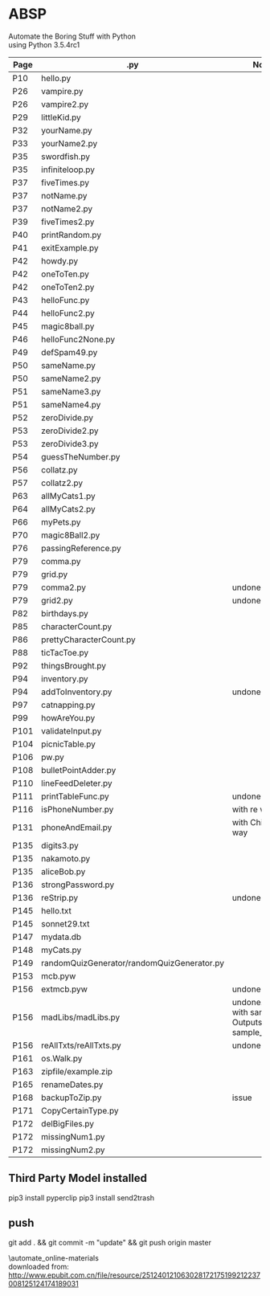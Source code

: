 # ABSP
Automate the Boring Stuff with Python  
using Python 3.5.4rc1  

|Page|.py|Notes
|-|-|-|
|P10|hello.py|
|P26|vampire.py|
|P26|vampire2.py|
|P29|littleKid.py|
|P32|yourName.py|
|P33|yourName2.py|
|P35|swordfish.py|
|P35|infiniteloop.py|
|P37|fiveTimes.py|
|P37|notName.py|
|P37|notName2.py|
|P39|fiveTimes2.py|
|P40|printRandom.py|
|P41|exitExample.py|
|P42|howdy.py|
|P42|oneToTen.py|
|P42|oneToTen2.py|
|P43|helloFunc.py|
|P44|helloFunc2.py|
|P45|magic8ball.py|
|P46|helloFunc2None.py|
|P49|defSpam49.py|
|P50|sameName.py|
|P50|sameName2.py|
|P51|sameName3.py|
|P51|sameName4.py|
|P52|zeroDivide.py|
|P53|zeroDivide2.py|
|P53|zeroDivide3.py|
|P54|guessTheNumber.py|
|P56|collatz.py|
|P57|collatz2.py|
|P63|allMyCats1.py|
|P64|allMyCats2.py|
|P66|myPets.py|
|P70|magic8Ball2.py|
|P76|passingReference.py|
|P79|comma.py|
|P79|grid.py|
|P79|comma2.py|undone
|P79|grid2.py|undone
|P82|birthdays.py|
|P85|characterCount.py|
|P86|prettyCharacterCount.py|
|P88|ticTacToe.py|
|P92|thingsBrought.py|
|P94|inventory.py|
|P94|addToInventory.py|undone
|P97|catnapping.py|
|P99|howAreYou.py|
|P101|validateInput.py|
|P104|picnicTable.py|
|P106|pw.py|
|P108|bulletPointAdder.py|
|P110|lineFeedDeleter.py|
|P111|printTableFunc.py|undone
|P116|isPhoneNumber.py|with re way
|P131|phoneAndEmail.py|with Chinese way
|P135|digits3.py|
|P135|nakamoto.py|
|P135|aliceBob.py|
|P136|strongPassword.py|
|P136|reStrip.py|undone
|P145|hello.txt|
|P145|sonnet29.txt|
|P147|mydata.db|
|P148|myCats.py|
|P149|randomQuizGenerator/randomQuizGenerator.py|
|P153|mcb.pyw|
|P156|extmcb.pyw|undone
|P156|madLibs/madLibs.py|undone. Works with sample.txt Outputs sample_result.txt
|P156|reAllTxts/reAllTxts.py|undone
|P161|os.Walk.py|
|P163|zipfile/example.zip|
|P165|renameDates.py|
|P168|backupToZip.py|issue
|P171|CopyCertainType.py|
|P172|delBigFiles.py|
|P172|missingNum1.py|
|P172|missingNum2.py|
## Third Party Model installed
pip3 install pyperclip
pip3 install send2trash
## push
git add . && git commit -m "update" && git push origin master







\automate_online-materials  
downloaded from: http://www.epubit.com.cn/file/resource/251240121063028172175199212237008125124174189031